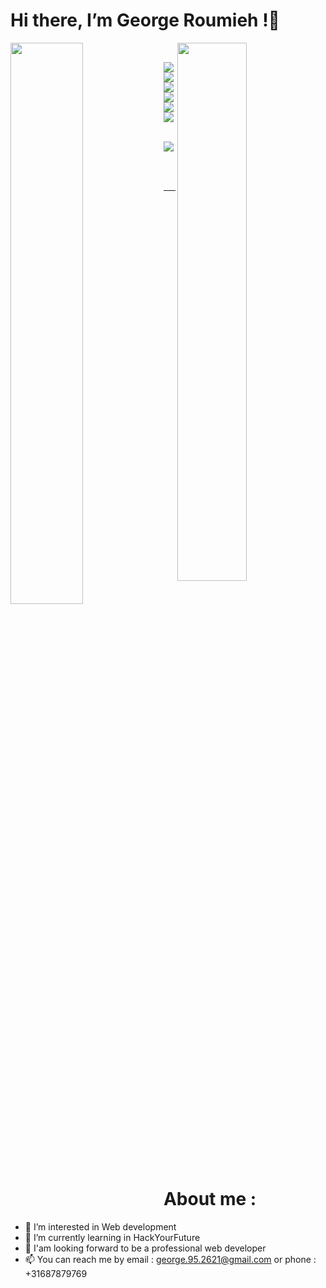 # Hi there, I’m George Roumieh !👋 


<img align=left width=48%  src= "https://github-readme-stats.vercel.app/api?username=george&show_icons=true&theme=radical"/>
<img align=right width=47% src= "https://github-readme-stats.vercel.app/api/top-langs/?username=anuraghazra&layout=compact"/>
<p>&nbsp;</p>


<img align="left" src= "https://img.shields.io/badge/css3-%231572B6.svg?style=for-the-badge&logo=css3&logoColor=white"/>
<img align="left" src= "https://img.shields.io/badge/html5-%23E34F26.svg?style=for-the-badge&logo=html5&logoColor=white"/>
<img align="left" src= "https://img.shields.io/badge/javascript-%23323330.svg?style=for-the-badge&logo=javascript&logoColor=%23F7DF1E"/>
<img align="left" src="https://img.shields.io/badge/-Nodejs-3c873a?style=for-the-badge&logo=Node.js&logoColor=white&logoWidth=20"/><br/>
<img align="left" src="https://img.shields.io/badge/-React-fefefe?style=for-the-badge&logo=React&logoColor=61DAFB&logoWidth=20"/><br/>
<img align="left" src="https://img.shields.io/badge/-MySQL-4479A1?style=for-the-badge&logo=MySQL&logoColor=white&logoWidth=30"/><br/>
<p>&nbsp;</p>
<img align="left" src="https://img.shields.io/badge/-MongoDB-47A248?style=for-the-badge&logo=MongoDB&logoColor=white&logoWidth=20"/>

<p>&nbsp;</p>
<p>&nbsp;</p>

---
# About me :
- 👀 I’m interested in Web development 
- 🌱 I’m currently learning in HackYourFuture
- 💞️ I'am looking forward to be a professional web developer
- 📫 You can reach me by email : george.95.2621@gmail.com  or phone : +31687879769

